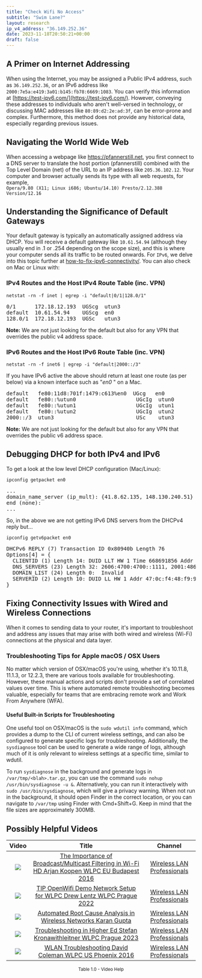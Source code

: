 ```yaml
---
title: "Check Wifi No Access"
subtitle: "Swim Lane?"
layout: research
ip_v4_address: "36.149.252.36"
date: 2023-11-18T20:50:21+00:00
draft: false
---
```


## A Primer on Internet Addressing

When using the Internet, you may be assigned a Public IPv4 address, such as ```36.149.252.36```, or an IPv6 address like ```2000:7e5a:e419:3a01:b145:fb78:6669:1083```. You can verify this information at [https://test-ipv6.com/](https://test-ipv6.com/). However, conveying these addresses to individuals who aren't well-versed in technology, or discussing MAC addresses like ```80:89:d2:2e:ad:3f```, can be error-prone and complex. Furthermore, this method does not provide any historical data, especially regarding previous issues.
## Navigating the World Wide Web

When accessing a webpage like https://pfannerstill.net, you first connect to a DNS server to translate the host portion (pfannerstill) combined with the Top Level Domain (net) of the URL to an IP address like ```205.36.102.12```. Your computer and browser actually sends its type with all web requests, for example, <br>```Opera/9.80 (X11; Linux i686; Ubuntu/14.10) Presto/2.12.388 Version/12.16```
## Understanding the Significance of Default Gateways

Your default gateway is typically an automatically assigned address via DHCP. You will receive a default gateway like ```10.61.54.94``` (although they usually end in .1 or .254 depending on the scope size), and this is where your computer sends all its traffic to be routed onwards. For ```IPv6```, we delve into this topic further at [how-to-fix-ipv6-connectivity/](/blog/how-to-fix-ipv6-connectivity/). You can also check on Mac or Linux with:
<br>
### IPv4 Routes and the Host IPv4 Route Table (inc. VPN)
```netstat -rn -f inet | egrep -i "default|0/1|128.0/1"```

<pre>
0/1      172.18.12.193  UGScg  utun3
default  10.61.54.94    UGScg  en0
128.0/1  172.18.12.193  UGSc   utun3</pre>

**Note:** We are not just looking for the default but also for any VPN that overrides the public v4 address space.

### IPv6 Routes and the Host IPv6 Route Table (inc. VPN)
```netstat -rn -f inet6 | egrep -i "default|2000::/3"```

If you have IPv6 active the above should return at least one route (as per below) via a known interface such as "_en0_ " on a Mac. 

<pre>
default   fe80:11d8:701f:1479:c613%en0  UGcg   en0
default   fe80::%utun0                   UGcIg  utun0
default   fe80::%utun1                   UGcIg  utun1
default   fe80::%utun2                   UGcIg  utun2
2000::/3  utun3                          USc    utun3</pre>

**Note:** We are not just looking for the default but also for any VPN that overrides the public v6 address space.
<br>

## Debugging DHCP for both IPv4 and IPv6

To get a look at the low level DHCP configuration (Mac/Linux): 

```ipconfig getpacket en0```

<pre>
...
domain_name_server (ip_mult): {41.8.62.135, 148.130.240.51}
end (none):
...</pre>

So, in the above we are not getting IPv6 DNS servers from the DHCPv4 reply but...

```ipconfig getv6packet en0```

<pre>
DHCPv6 REPLY (7) Transaction ID 0x80940b Length 76
Options[4] = {
  CLIENTID (1) Length 14: DUID LLT HW 1 Time 668691856 Addr 80:89:d2:2e:ad:3f
  DNS_SERVERS (23) Length 32: 2606:4700:4700::1111, 2001:4860:4860::8844
  DOMAIN_LIST (24) Length 0:  Invalid
  SERVERID (2) Length 10: DUID LL HW 1 Addr 47:0c:f4:48:f9:9b
}</pre>




## Fixing Connectivity Issues with Wired and Wireless Connections
When it comes to sending data to your router, it's important to troubleshoot and address any issues that may arise with both wired and wireless (Wi-Fi) connections at the physical and data layer.
### Troubleshooting Tips for Apple macOS / OSX Users
No matter which version of OSX/macOS you're using, whether it's 10.11.8, 11.1.3, or 12.2.3, there are various tools available for troubleshooting. However, these manual actions and scripts don't provide a set of correlated values over time. This is where automated remote troubleshooting becomes valuable, especially for teams that are embracing remote work and Work From Anywhere (WFA).
#### Useful Built-in Scripts for Troubleshooting
One useful tool on OSX/macOS is the `sudo wdutil info` command, which provides a dump to the CLI of current wireless settings, and can also be configured to generate specific logs for troubleshooting. Additionally, the `sysdiagnose` tool can be used to generate a wide range of logs, although much of it is only relevant to wireless settings at a specific time, similar to wdutil.

To run `sysdiagnose` in the background and generate logs in `/var/tmp/<blah>.tar.gz`, you can use the command `sudo nohup /usr/bin/sysdiagnose -u &`. Alternatively, you can run it interactively with `sudo /usr/bin/sysdiagnose`, which will give a privacy warning. When not run in the background, it should open Finder in the correct location, or you can navigate to `/var/tmp` using Finder with Cmd+Shift+G. Keep in mind that the file sizes are approximately 300MB.
## Possibly Helpful Videos

<link href="/plugins/lity/css/lity.min.css" rel="stylesheet">
<script src="/plugins/lity/js/lity.min.js"></script>
<div class="table1-start"></div>

|Video | Title | Channel |
| :---: | :---: | :---: |
|<a href="https://www.youtube.com/watch?v=v8y-r9JBhmw" data-lity><img src="https://i.ytimg.com/vi/v8y-r9JBhmw/default.jpg" class="img-fluid"></a>|<a href="https://www.youtube.com/watch?v=v8y-r9JBhmw" data-lity>The Importance of Broadcast/Multicast Filtering in Wi-Fi HD   Arjan Koopen   WLPC EU Budapest 2016</a>|<a target="_blank" href="https://www.youtube.com/channel/UCIzBSS46vcqhwmBZ7ZpY-yg" >Wireless LAN Professionals</a>|
|<a href="https://www.youtube.com/watch?v=IDWliQnBNYM" data-lity><img src="https://i.ytimg.com/vi/IDWliQnBNYM/default.jpg" class="img-fluid"></a>|<a href="https://www.youtube.com/watch?v=IDWliQnBNYM" data-lity>TIP OpenWifi Demo Network Setup for WLPC   Drew Lentz   WLPC Prague 2022</a>|<a target="_blank" href="https://www.youtube.com/channel/UCIzBSS46vcqhwmBZ7ZpY-yg" >Wireless LAN Professionals</a>|
|<a href="https://www.youtube.com/watch?v=34m0u23_izY" data-lity><img src="https://i.ytimg.com/vi/34m0u23_izY/default.jpg" class="img-fluid"></a>|<a href="https://www.youtube.com/watch?v=34m0u23_izY" data-lity>Automated Root Cause Analysis in Wireless Networks   Karan Gupta</a>|<a target="_blank" href="https://www.youtube.com/channel/UCIzBSS46vcqhwmBZ7ZpY-yg" >Wireless LAN Professionals</a>|
|<a href="https://www.youtube.com/watch?v=wNBRINpizoU" data-lity><img src="https://i.ytimg.com/vi/wNBRINpizoU/default.jpg" class="img-fluid"></a>|<a href="https://www.youtube.com/watch?v=wNBRINpizoU" data-lity>Troubleshooting in Higher Ed   Stefan Kronawithleitner   WLPC Prague 2023</a>|<a target="_blank" href="https://www.youtube.com/channel/UCIzBSS46vcqhwmBZ7ZpY-yg" >Wireless LAN Professionals</a>|
|<a href="https://www.youtube.com/watch?v=5nvwM3bDvbY" data-lity><img src="https://i.ytimg.com/vi/5nvwM3bDvbY/default.jpg" class="img-fluid"></a>|<a href="https://www.youtube.com/watch?v=5nvwM3bDvbY" data-lity>WLAN Troubleshooting   David Coleman   WLPC US Phoenix 2016</a>|<a target="_blank" href="https://www.youtube.com/channel/UCIzBSS46vcqhwmBZ7ZpY-yg" >Wireless LAN Professionals</a>|

<center><small>Table 1.0 - Video Help</small></center>
 <br>
<div class="table1-end"></div>
<script type="text/javascript">
(function() {
    $('div.table1-start').nextUntil('div.table1-end', 'table').addClass('table thead-dark table-striped table-responsive rounded').attr('id', 't1');
    $('#t1').find('thead').addClass('thead-dark');
})();
</script>
